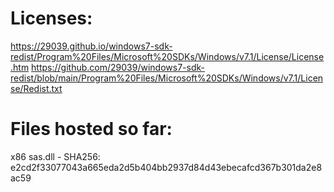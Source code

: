 # Licenses:
https://29039.github.io/windows7-sdk-redist/Program%20Files/Microsoft%20SDKs/Windows/v7.1/License/License.htm
https://github.com/29039/windows7-sdk-redist/blob/main/Program%20Files/Microsoft%20SDKs/Windows/v7.1/License/Redist.txt

# Files hosted so far:
x86 sas.dll - SHA256: e2cd2f33077043a665eda2d5b404bb2937d84d43ebecafcd367b301da2e8ac59
